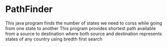 # PathFinder
This java program finds the number of states we need to corss while going from one state to another
This program provides shortest path available from a source to destination where both source and destination represents states of any country using bredth first search
